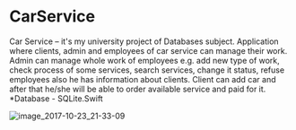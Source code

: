 # CarService

Car Service – it's my university project of Databases subject. Application where clients, admin and employees of car service can manage their work. Admin can manage whole work of employees e.g. add new type of work, check process of some services, search services, change it status, refuse employees also he has information about clients. Client can add car and after that he/she will be able to order available service and paid for it. 
*Database - SQLite.Swift


![image_2017-10-23_21-33-09](https://user-images.githubusercontent.com/23559375/40574310-27d32292-60d8-11e8-8915-02e00bfee828.png)
